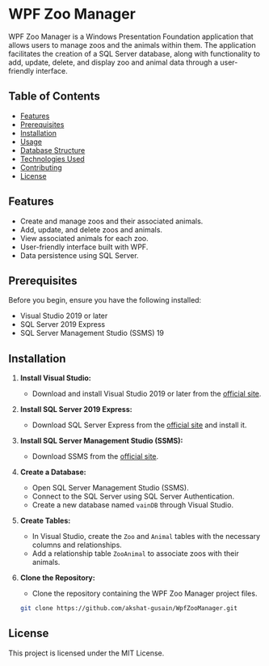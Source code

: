 # WPF Zoo Manager

WPF Zoo Manager is a Windows Presentation Foundation application that allows users to manage zoos and the animals within them. The application facilitates the creation of a SQL Server database, along with functionality to add, update, delete, and display zoo and animal data through a user-friendly interface.

## Table of Contents

- [Features](#features)
- [Prerequisites](#prerequisites)
- [Installation](#installation)
- [Usage](#usage)
- [Database Structure](#database-structure)
- [Technologies Used](#technologies-used)
- [Contributing](#contributing)
- [License](#license)

## Features

- Create and manage zoos and their associated animals.
- Add, update, and delete zoos and animals.
- View associated animals for each zoo.
- User-friendly interface built with WPF.
- Data persistence using SQL Server.

## Prerequisites

Before you begin, ensure you have the following installed:

- Visual Studio 2019 or later
- SQL Server 2019 Express
- SQL Server Management Studio (SSMS) 19

## Installation

1. **Install Visual Studio:**
   - Download and install Visual Studio 2019 or later from the [official site](https://visualstudio.microsoft.com/).

2. **Install SQL Server 2019 Express:**
   - Download SQL Server Express from the [official site](https://www.microsoft.com/en-us/sql-server/sql-server-downloads) and install it.

3. **Install SQL Server Management Studio (SSMS):**
   - Download SSMS from the [official site](https://docs.microsoft.com/en-us/sql/ssms/download-sql-server-management-studio-ssms).

4. **Create a Database:**
   - Open SQL Server Management Studio (SSMS).
   - Connect to the SQL Server using SQL Server Authentication.
   - Create a new database named `vainDB` through Visual Studio.

5. **Create Tables:**
   - In Visual Studio, create the `Zoo` and `Animal` tables with the necessary columns and relationships.
   - Add a relationship table `ZooAnimal` to associate zoos with their animals.

6. **Clone the Repository:**
   - Clone the repository containing the WPF Zoo Manager project files.

   ```bash
   git clone https://github.com/akshat-gusain/WpfZooManager.git


## License

This project is licensed under the MIT License.
